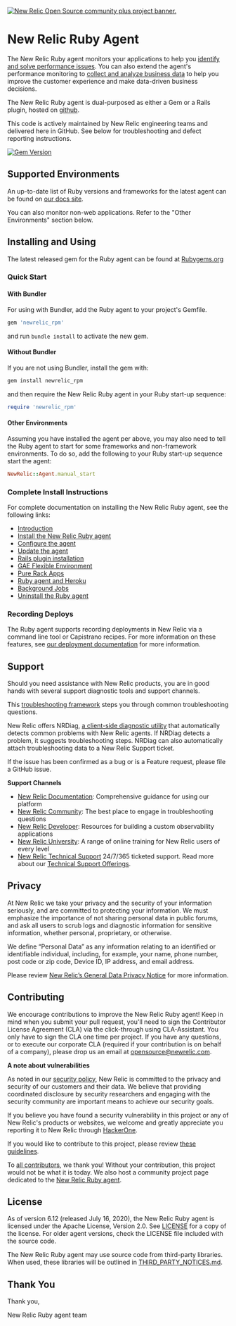 <a href="https://opensource.newrelic.com/oss-category/#community-plus"><picture><source media="(prefers-color-scheme: dark)" srcset="https://github.com/newrelic/opensource-website/raw/main/src/images/categories/dark/Community_Plus.png"><source media="(prefers-color-scheme: light)" srcset="https://github.com/newrelic/opensource-website/raw/main/src/images/categories/Community_Plus.png"><img alt="New Relic Open Source community plus project banner." src="https://github.com/newrelic/opensource-website/raw/main/src/images/categories/Community_Plus.png"></picture></a>

# New Relic Ruby Agent

The New Relic Ruby agent monitors your applications to help you
[identify and solve performance issues](https://docs.newrelic.com/docs/agents/ruby-agent/getting-started/introduction-new-relic-ruby#monitor-performance).
You can also extend the agent's performance monitoring to
[collect and analyze business data](https://docs.newrelic.com/docs/agents/ruby-agent/getting-started/introduction-new-relic-ruby#business-data)
to help you improve the customer experience and make data-driven business decisions.

The New Relic Ruby agent is dual-purposed as either a Gem or a Rails plugin,
hosted on [github](https://github.com/newrelic/newrelic-ruby-agent).

This code is actively maintained by New Relic engineering teams and delivered here in GitHub. See below for troubleshooting and defect reporting instructions.

[![Gem Version](https://badge.fury.io/rb/newrelic_rpm.svg)](https://badge.fury.io/rb/newrelic_rpm)

## Supported Environments

An up-to-date list of Ruby versions and frameworks for the latest agent
can be found on [our docs site](http://docs.newrelic.com/docs/ruby/supported-frameworks).

You can also monitor non-web applications. Refer to the "Other
Environments" section below.

## Installing and Using

The latest released gem for the Ruby agent can be found at [Rubygems.org](https://rubygems.org/gems/newrelic_rpm)

### Quick Start

#### With Bundler

For using with Bundler, add the Ruby agent to your project's Gemfile.

```ruby
gem 'newrelic_rpm'
```

and run `bundle install` to activate the new gem.

#### Without Bundler

If you are not using Bundler, install the gem with:

```bash
gem install newrelic_rpm
```

and then require the New Relic Ruby agent in your Ruby start-up sequence:

```ruby
require 'newrelic_rpm'
```

#### Other Environments

Assuming you have installed the agent per above, you may also need to tell the Ruby agent to start for some frameworks and non-framework environments. To do so, add the following to your Ruby start-up sequence start the agent:

```ruby
NewRelic::Agent.manual_start
```

### Complete Install Instructions

For complete documentation on installing the New Relic Ruby agent, see the following links:

* [Introduction](https://docs.newrelic.com/docs/agents/ruby-agent/getting-started/introduction-new-relic-ruby)
* [Install the New Relic Ruby agent](https://docs.newrelic.com/docs/agents/ruby-agent/installation/install-new-relic-ruby-agent)
* [Configure the agent](https://docs.newrelic.com/docs/agents/ruby-agent/configuration/ruby-agent-configuration)
* [Update the agent](https://docs.newrelic.com/docs/agents/ruby-agent/installation/update-ruby-agent)
* [Rails plugin installation](https://docs.newrelic.com/docs/agents/ruby-agent/installation/ruby-agent-installation-rails-plugin)
* [GAE Flexible Environment](https://docs.newrelic.com/docs/agents/ruby-agent/installation/install-new-relic-ruby-agent-gae-flexible-environment)
* [Pure Rack Apps](http://docs.newrelic.com/docs/ruby/rack-middlewares)
* [Ruby agent and Heroku](https://docs.newrelic.com/docs/agents/ruby-agent/installation/ruby-agent-heroku)
* [Background Jobs](https://docs.newrelic.com/docs/agents/ruby-agent/background-jobs/monitor-ruby-background-processes)
* [Uninstall the Ruby agent](https://docs.newrelic.com/docs/agents/ruby-agent/installation/uninstall-ruby-agent)

### Recording Deploys

The Ruby agent supports recording deployments in New Relic via a command line
tool or Capistrano recipes. For more information on these features, see
[our deployment documentation](http://docs.newrelic.com/docs/ruby/recording-deployments-with-the-ruby-agent)
for more information.


## Support

Should you need assistance with New Relic products, you are in good hands with several support diagnostic tools and support channels.

This [troubleshooting framework](https://discuss.newrelic.com/t/ruby-troubleshooting-framework-install/108685) steps you through common troubleshooting questions.

New Relic offers NRDiag, [a client-side diagnostic utility](https://docs.newrelic.com/docs/using-new-relic/cross-product-functions/troubleshooting/new-relic-diagnostics) that automatically detects common problems with New Relic agents. If NRDiag detects a problem, it suggests troubleshooting steps. NRDiag can also automatically attach troubleshooting data to a New Relic Support ticket.

If the issue has been confirmed as a bug or is a Feature request, please file a GitHub issue.

**Support Channels**

* [New Relic Documentation](https://docs.newrelic.com/docs/agents/ruby-agent): Comprehensive guidance for using our platform
* [New Relic Community](https://discuss.newrelic.com/tags/rubyagent): The best place to engage in troubleshooting questions
* [New Relic Developer](https://developer.newrelic.com/): Resources for building a custom observability applications
* [New Relic University](https://learn.newrelic.com/): A range of online training for New Relic users of every level
* [New Relic Technical Support](https://support.newrelic.com/) 24/7/365 ticketed support. Read more about our [Technical Support Offerings](https://docs.newrelic.com/docs/licenses/license-information/general-usage-licenses/support-plan).

## Privacy

At New Relic we take your privacy and the security of your information seriously, and are committed to protecting your information. We must emphasize the importance of not sharing personal data in public forums, and ask all users to scrub logs and diagnostic information for sensitive information, whether personal, proprietary, or otherwise.

We define “Personal Data” as any information relating to an identified or identifiable individual, including, for example, your name, phone number, post code or zip code, Device ID, IP address, and email address.

Please review [New Relic’s General Data Privacy Notice](https://newrelic.com/termsandconditions/privacy) for more information.

## Contributing

We encourage contributions to improve the New Relic Ruby agent! Keep in mind when you submit your pull request, you'll need to sign the Contributor License Agreement (CLA) via the click-through using CLA-Assistant. You only have to sign the CLA one time per project.
If you have any questions, or to execute our corporate CLA (required if your contribution is on behalf of a company), please drop us an email at opensource@newrelic.com.

**A note about vulnerabilities**

As noted in our [security policy](https://github.com/newrelic/newrelic-ruby-agent/security/policy), New Relic is committed to the privacy and security of our customers and their data. We believe that providing coordinated disclosure by security researchers and engaging with the security community are important means to achieve our security goals.

If you believe you have found a security vulnerability in this project or any of New Relic's products or websites, we welcome and greatly appreciate you reporting it to New Relic through [HackerOne](https://hackerone.com/newrelic).

If you would like to contribute to this project, please review [these guidelines](https://github.com/newrelic/newrelic-ruby-agent/blob/main/CONTRIBUTING.md).

To [all contributors](https://github.com/newrelic/newrelic-ruby-agent/graphs/contributors), we thank you!  Without your contribution, this project would not be what it is today.  We also host a community project page dedicated to
the [New Relic Ruby agent](https://opensource.newrelic.com/projects/newrelic/newrelic-ruby-agent).

## License

As of version 6.12 (released July 16, 2020), the New Relic Ruby agent is licensed under the Apache License, Version 2.0. See [LICENSE](LICENSE) for a copy of the license. For older agent versions, check the LICENSE file included with the source code.

The New Relic Ruby agent may use source code from third-party libraries. When used, these libraries will be outlined in [THIRD_PARTY_NOTICES.md](THIRD_PARTY_NOTICES.md).

## Thank You

Thank you,

New Relic Ruby agent team
